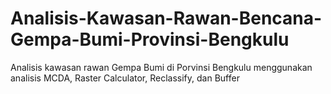 # Analisis-Kawasan-Rawan-Bencana-Gempa-Bumi-Provinsi-Bengkulu
Analisis kawasan rawan Gempa Bumi di Porvinsi Bengkulu menggunakan analisis MCDA, Raster Calculator, Reclassify, dan Buffer
